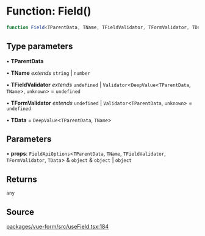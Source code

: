 # Function: Field()

```ts
function Field<TParentData, TName, TFieldValidator, TFormValidator, TData>(props): any
```

## Type parameters

• **TParentData**

• **TName** *extends* `string` \| `number`

• **TFieldValidator** *extends* `undefined` \| `Validator`\<`DeepValue`\<`TParentData`, `TName`\>, `unknown`\> = `undefined`

• **TFormValidator** *extends* `undefined` \| `Validator`\<`TParentData`, `unknown`\> = `undefined`

• **TData** = `DeepValue`\<`TParentData`, `TName`\>

## Parameters

• **props**: `FieldApiOptions`\<`TParentData`, `TName`, `TFieldValidator`, `TFormValidator`, `TData`\> & `object` & `object` \| `object`

## Returns

`any`

## Source

[packages/vue-form/src/useField.tsx:184](https://github.com/TanStack/form/blob/5b8b6371e1e490da7dcf3c588d18227efdee3cd9/packages/vue-form/src/useField.tsx#L184)
